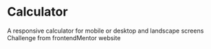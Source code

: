 # Calculator

A responsive calculator for mobile or desktop and landscape screens
Challenge from frontendMentor website
